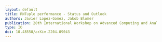 ```yaml
---
layout: default
title: RNTuple performance - Status and Outlook
authors: Javier Lopez-Gomez, Jakob Blomer
publication: 20th International Workshop on Advanced Computing and Analysis Techniques in Physics Research (ACAT 2021)
type: IO
doi: 10.48550/arXiv.2204.09043
---
```

